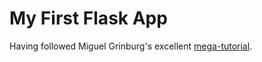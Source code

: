 # My First Flask App

Having followed Miguel Grinburg's excellent [mega-tutorial](https://blog.miguelgrinberg.com/post/the-flask-mega-tutorial-part-i-hello-world).
